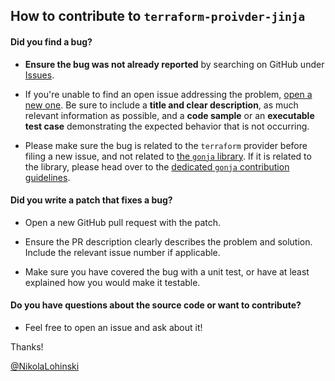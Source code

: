 ## How to contribute to `terraform-proivder-jinja`

#### **Did you find a bug?**

* **Ensure the bug was not already reported** by searching on GitHub under [Issues](https://github.com/nikolalohinski/terraform-provider-jinja/issues).

* If you're unable to find an open issue addressing the problem, [open a new one](https://github.com/nikolalohinski/terraform-provider-jinja/issues/new). Be sure to include a **title and clear description**, as much relevant information as possible, and a **code sample** or an **executable test case** demonstrating the expected behavior that is not occurring.

* Please make sure the bug is related to the `terraform` provider before filing a new issue, and not related to [the `gonja` library](https://github.com/NikolaLohinski/gonja). If it is related to the library, please head over to the [dedicated `gonja` contribution guidelines](https://github.com/NikolaLohinski/gonja/blob/master/CONTRIBUTING.md).

#### **Did you write a patch that fixes a bug?**

* Open a new GitHub pull request with the patch.

* Ensure the PR description clearly describes the problem and solution. Include the relevant issue number if applicable.

* Make sure you have covered the bug with a unit test, or have at least explained how you would make it testable.

#### **Do you have questions about the source code or want to contribute?**

* Feel free to open an issue and ask about it!

Thanks!

[@NikolaLohinski](https://github.com/NikolaLohinski)
